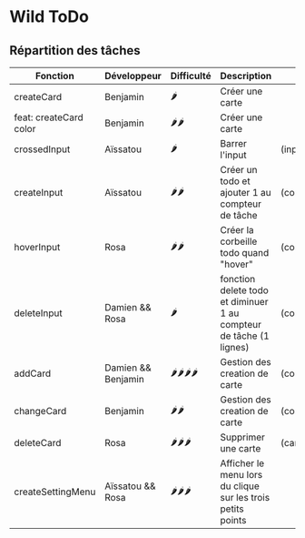 # Wild ToDo

## Répartition des tâches

| Fonction               | Développeur        | Difficulté | Description                                                        | params           |
| ---------------------- | ------------------ | ---------- | ------------------------------------------------------------------ | ---------------- |
| createCard             | Benjamin           | 🌶️         | Créer une carte                                                    |                  |
| feat: createCard color | Benjamin           | 🌶️🌶️       | Créer une carte                                                    |                  |
| crossedInput           | Aïssatou           | 🌶️         | Barrer l'input                                                     | (input)          |
| createInput            | Aïssatou           | 🌶️🌶️       | Créer un todo et ajouter 1 au compteur de tâche                    | (container)      |
| hoverInput             | Rosa               | 🌶️🌶️       | Créer la corbeille todo quand "hover"                              | (containerInput) |
| deleteInput            | Damien && Rosa     | 🌶️         | fonction delete todo et diminuer 1 au compteur de tâche (1 lignes) | (containerInput) |
| addCard                | Damien && Benjamin | 🌶️🌶️🌶️🌶️   | Gestion des creation de carte                                      | (containerCard)  |
| changeCard             | Benjamin           | 🌶️🌶️       | Gestion des creation de carte                                      | (containerCard)  |
| deleteCard             | Rosa               | 🌶️🌶️🌶️     | Supprimer une carte                                                | (card)           |
| createSettingMenu      | Aïssatou && Rosa   | 🌶️🌶️🌶️     | Afficher le menu lors du clique sur les trois petits points        |                  |
